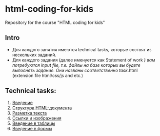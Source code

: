 # html-coding-for-kids
Repository for the course "HTML coding for kids"

## Intro
- Для каждого занятия имеются technical tasks, которые состоят из нескольких заданий.
- Для каждого задания (далее именуется как Statement of work *) вам потребуются input file, т.е. файлы на базе которых вы будете выполнять задание. Они названы соответственно task*.html (extension file html/css/js and etc.)

## Technical tasks:
1. [Введение](https://github.com/rakavets/html-coding/blob/chapter1/chapter1/technical-task.md)
2. [Структура HTML-документа](https://github.com/rakavets/html-coding/blob/chapter2/chapter2/technical-task.md)
3. [Разметка текста](https://github.com/rakavets/html-coding/blob/chapter3/chapter3/technical-task.md)
4. [Cсылки и изображения](https://github.com/rakavets/html-coding/blob/chapter4/chapter4/technical-task.md)
5. [Введение в таблицы](https://github.com/rakavets/html-coding/blob/chapter5/chapter5/technical-task.md)
6. [Введение в формы](https://github.com/rakavets/html-coding/blob/lesson5/lesson5/technical-specification.md)

